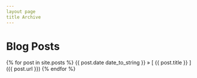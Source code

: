 ```yaml
---
layout page
title Archive
---
```


# Blog Posts

{% for post in site.posts %}
   {{ post.date  date_to_string }} &raquo; [ {{ post.title }} ]({{ post.url }})
{% endfor %}